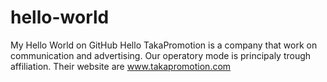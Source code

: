 # hello-world
My Hello World on GitHub
Hello TakaPromotion is a company that work on communication and advertising. Our operatory mode is principaly trough affiliation. Their website are www.takapromotion.com
